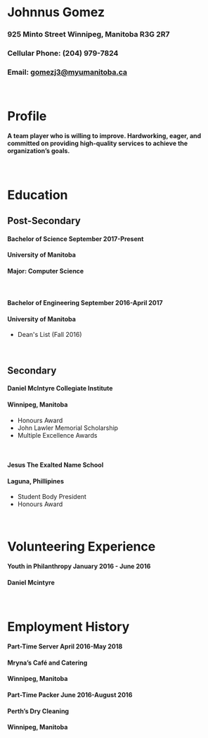 # **Johnnus Gomez**
### 925 Minto Street Winnipeg, Manitoba R3G 2R7
### Cellular Phone: (204) 979-7824
### Email: gomezj3@myumanitoba.ca

&nbsp;

# Profile
#### A team player who is willing to improve. Hardworking, eager, and committed on providing high-quality services to achieve the organization’s goals.
&nbsp;
# Education
## Post-Secondary
#### Bachelor of Science   September 2017-Present
#### University of Manitoba
#### Major: Computer Science

&nbsp;

#### Bachelor of Engineering September 2016-April 2017
#### University of Manitoba
* Dean's List (Fall 2016)


&nbsp;

## Secondary
#### Daniel McIntyre Collegiate Institute
#### Winnipeg, Manitoba
* Honours Award
* John Lawler Memorial Scholarship
* Multiple Excellence Awards


&nbsp;
#### Jesus The Exalted Name School
#### Laguna, Phillipines 
* Student Body President
* Honours Award
  
&nbsp;
# Volunteering Experience
#### Youth in Philanthropy January 2016 - June 2016
#### Daniel Mcintyre 


&nbsp;

# Employment  History

#### Part-Time Server 		   April 2016-May 2018
#### Mryna’s Café and Catering
#### Winnipeg, Manitoba

#### Part-Time Packer 			June 2016-August 2016
#### Perth’s Dry Cleaning
#### Winnipeg, Manitoba

